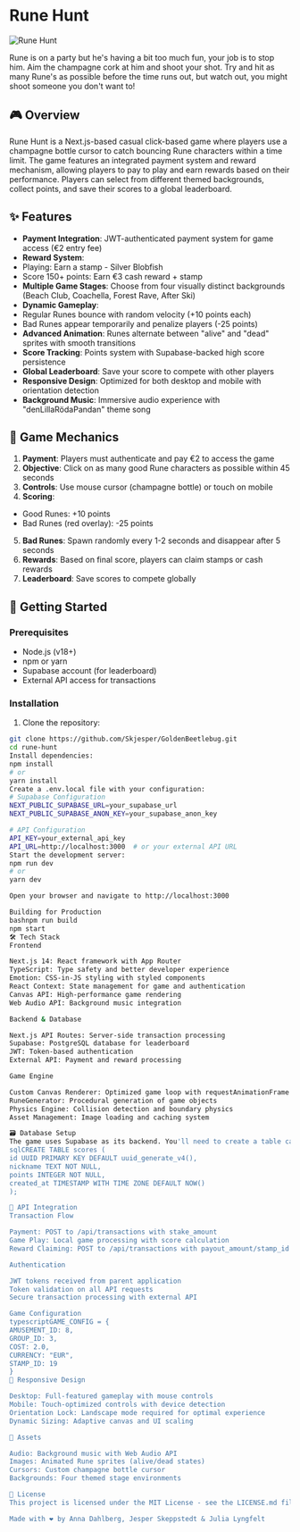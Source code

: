 # Rune Hunt

![Rune Hunt](https://media2.giphy.com/media/v1.Y2lkPTc5MGI3NjExdnJtNGxsZmF6aXVqcnV6eDgweXAxaDlzNmk2ZmM5M2plaGE4Nzd1aSZlcD12MV9pbnRlcm5hbF9naWZfYnlfaWQmY3Q9Zw/3ohs83ZGJ3hC3yc5Dq/giphy.gif)

Rune is on a party but he's having a bit too much fun, your job is to stop him. Aim the champagne cork at him and shoot your shot. Try and hit as many Rune's as possible before the time runs out, but watch out, you might shoot someone you don't want to! 

## 🎮 Overview
Rune Hunt is a Next.js-based casual click-based game where players use a champagne bottle cursor to catch bouncing Rune characters within a time limit. The game features an integrated payment system and reward mechanism, allowing players to pay to play and earn rewards based on their performance. Players can select from different themed backgrounds, collect points, and save their scores to a global leaderboard.

## ✨ Features

- **Payment Integration**: JWT-authenticated payment system for game access (€2 entry fee)
- **Reward System**: 
 - Playing: Earn a stamp - Silver Blobfish
 - Score 150+ points: Earn €3 cash reward + stamp
- **Multiple Game Stages**: Choose from four visually distinct backgrounds (Beach Club, Coachella, Forest Rave, After Ski)
- **Dynamic Gameplay**: 
 - Regular Runes bounce with random velocity (+10 points each)
 - Bad Runes appear temporarily and penalize players (-25 points)
- **Advanced Animation**: Runes alternate between "alive" and "dead" sprites with smooth transitions
- **Score Tracking**: Points system with Supabase-backed high score persistence
- **Global Leaderboard**: Save your score to compete with other players
- **Responsive Design**: Optimized for both desktop and mobile with orientation detection
- **Background Music**: Immersive audio experience with "denLillaRödaPandan" theme song

## 🎯 Game Mechanics

1. **Payment**: Players must authenticate and pay €2 to access the game
2. **Objective**: Click on as many good Rune characters as possible within 45 seconds
3. **Controls**: Use mouse cursor (champagne bottle) or touch on mobile
4. **Scoring**: 
  - Good Runes: +10 points
  - Bad Runes (red overlay): -25 points
5. **Bad Runes**: Spawn randomly every 1-2 seconds and disappear after 5 seconds
6. **Rewards**: Based on final score, players can claim stamps or cash rewards
7. **Leaderboard**: Save scores to compete globally

## 🚀 Getting Started

### Prerequisites

- Node.js (v18+)
- npm or yarn
- Supabase account (for leaderboard)
- External API access for transactions

### Installation

1. Clone the repository:
  ```bash
  git clone https://github.com/Skjesper/GoldenBeetlebug.git
  cd rune-hunt
  Install dependencies:
npm install
# or
yarn install
Create a .env.local file with your configuration:
# Supabase Configuration
NEXT_PUBLIC_SUPABASE_URL=your_supabase_url
NEXT_PUBLIC_SUPABASE_ANON_KEY=your_supabase_anon_key

# API Configuration
API_KEY=your_external_api_key
API_URL=http://localhost:3000  # or your external API URL
Start the development server:
npm run dev
# or
yarn dev

Open your browser and navigate to http://localhost:3000

Building for Production
bashnpm run build
npm start
🛠️ Tech Stack
Frontend

Next.js 14: React framework with App Router
TypeScript: Type safety and better developer experience
Emotion: CSS-in-JS styling with styled components
React Context: State management for game and authentication
Canvas API: High-performance game rendering
Web Audio API: Background music integration

Backend & Database

Next.js API Routes: Server-side transaction processing
Supabase: PostgreSQL database for leaderboard
JWT: Token-based authentication
External API: Payment and reward processing

Game Engine

Custom Canvas Renderer: Optimized game loop with requestAnimationFrame
RuneGenerator: Procedural generation of game objects
Physics Engine: Collision detection and boundary physics
Asset Management: Image loading and caching system

🗃️ Database Setup
The game uses Supabase as its backend. You'll need to create a table called scores with the following structure:
sqlCREATE TABLE scores (
  id UUID PRIMARY KEY DEFAULT uuid_generate_v4(),
  nickname TEXT NOT NULL,
  points INTEGER NOT NULL,
  created_at TIMESTAMP WITH TIME ZONE DEFAULT NOW()
);

🔐 API Integration
Transaction Flow

Payment: POST to /api/transactions with stake_amount
Game Play: Local game processing with score calculation
Reward Claiming: POST to /api/transactions with payout_amount/stamp_id

Authentication

JWT tokens received from parent application
Token validation on all API requests
Secure transaction processing with external API

Game Configuration
typescriptGAME_CONFIG = {
  AMUSEMENT_ID: 8,
  GROUP_ID: 3,
  COST: 2.0, 
  CURRENCY: "EUR",
  STAMP_ID: 19
}
📱 Responsive Design

Desktop: Full-featured gameplay with mouse controls
Mobile: Touch-optimized controls with device detection
Orientation Lock: Landscape mode required for optimal experience
Dynamic Sizing: Adaptive canvas and UI scaling

🎵 Assets

Audio: Background music with Web Audio API
Images: Animated Rune sprites (alive/dead states)
Cursors: Custom champagne bottle cursor
Backgrounds: Four themed stage environments

📄 License
This project is licensed under the MIT License - see the LICENSE.md file for details.

Made with ❤️ by Anna Dahlberg, Jesper Skeppstedt & Julia Lyngfelt